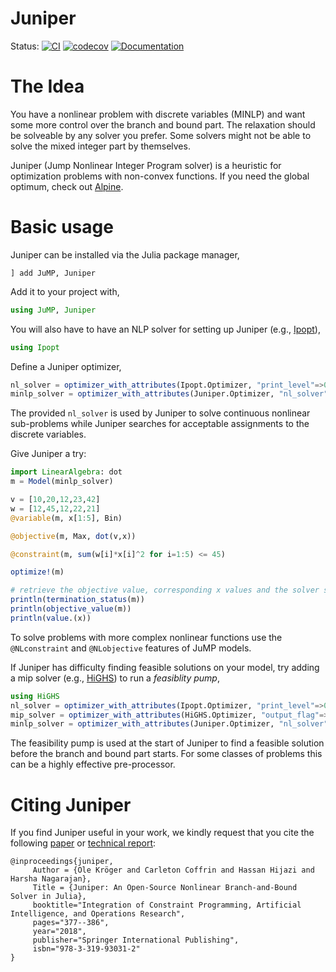 # Juniper

Status:
[![CI](https://github.com/lanl-ansi/Juniper.jl/workflows/CI/badge.svg)](https://github.com/lanl-ansi/Juniper.jl/actions?query=workflow%3ACI)
[![codecov](https://codecov.io/gh/lanl-ansi/Juniper.jl/branch/master/graph/badge.svg)](https://codecov.io/gh/lanl-ansi/Juniper.jl)
[![Documentation](https://img.shields.io/badge/docs-stable-blue.svg)](https://lanl-ansi.github.io/Juniper.jl/stable)
</p>

# The Idea

You have a nonlinear problem with discrete variables (MINLP) and want some more control over the branch and bound part.
The relaxation should be solveable by any solver you prefer. Some solvers might not be able to solve the mixed integer part by themselves.

Juniper (Jump Nonlinear Integer Program solver) is a heuristic for optimization problems with non-convex functions.
If you need the global optimum, check out [Alpine](http://github.com/lanl-ansi/Alpine.jl).

# Basic usage

Juniper can be installed via the Julia package manager,

`] add JuMP, Juniper`

Add it to your project with,

```julia
using JuMP, Juniper
```

You will also have to have an NLP solver for setting up Juniper (e.g., [Ipopt](https://github.com/jump-dev/Ipopt.jl)), 

```julia
using Ipopt
```

Define a Juniper optimizer,

```julia
nl_solver = optimizer_with_attributes(Ipopt.Optimizer, "print_level"=>0)
minlp_solver = optimizer_with_attributes(Juniper.Optimizer, "nl_solver"=>nl_solver)
```
The provided `nl_solver` is used by Juniper to solve continuous nonlinear sub-problems while Juniper searches for acceptable assignments to the discrete variables.

Give Juniper a try:

```julia
import LinearAlgebra: dot
m = Model(minlp_solver)

v = [10,20,12,23,42]
w = [12,45,12,22,21]
@variable(m, x[1:5], Bin)

@objective(m, Max, dot(v,x))

@constraint(m, sum(w[i]*x[i]^2 for i=1:5) <= 45)

optimize!(m)

# retrieve the objective value, corresponding x values and the solver status
println(termination_status(m))
println(objective_value(m))
println(value.(x))
```

To solve problems with more complex nonlinear functions use the `@NLconstraint` and `@NLobjective` features of JuMP models.

If Juniper has difficulty finding feasible solutions on your model, try adding a mip solver (e.g., [HiGHS](https://github.com/jump-dev/HiGHS.jl)) to run a _feasiblity pump_,

```julia
using HiGHS
nl_solver = optimizer_with_attributes(Ipopt.Optimizer, "print_level"=>0)
mip_solver = optimizer_with_attributes(HiGHS.Optimizer, "output_flag"=>false)
minlp_solver = optimizer_with_attributes(Juniper.Optimizer, "nl_solver"=>nl_solver, "mip_solver"=>mip_solver))
```

The feasibility pump is used at the start of Juniper to find a feasible solution before the branch and bound part starts.  For some classes of problems this can be a highly effective pre-processor.

# Citing Juniper

If you find Juniper useful in your work, we kindly request that you cite the following [paper](https://link.springer.com/chapter/10.1007/978-3-319-93031-2_27) or [technical report](https://arxiv.org/abs/1804.07332):

```
@inproceedings{juniper,
     Author = {Ole Kröger and Carleton Coffrin and Hassan Hijazi and Harsha Nagarajan},
     Title = {Juniper: An Open-Source Nonlinear Branch-and-Bound Solver in Julia},
     booktitle="Integration of Constraint Programming, Artificial Intelligence, and Operations Research",
     pages="377--386",
     year="2018",
     publisher="Springer International Publishing",
     isbn="978-3-319-93031-2"
}
```

